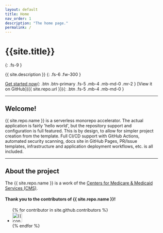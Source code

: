 ```yaml
---
layout: default
title: Home
nav_order: 1
description: "The home page."
permalink: /
---
```


# {{site.title}}
{: .fs-9 }

{{ site.description }}
{: .fs-6 .fw-300 }

[Get started now](#getting-started){: .btn .btn-primary .fs-5 .mb-4 .mb-md-0 .mr-2 } [View it on GitHub]({{ site.repo.url }}){: .btn .fs-5 .mb-4 .mb-md-0 }

---

## Welcome!

{{ site.repo.name }} is a serverless monorepo accelerator. The actual application is fairly 'hello world', but the repository support and configuration is full featured. This is by design, to allow for simpler project creation from the template. Full CI/CD support with GitHub Actions, automated security scanning, docs site in GitHub Pages, PR/Issue templates, infrastructure and application deployment workflows, etc. is all included.

---

## About the project

The {{ site.repo.name }} is a work of the [Centers for Medicare & Medicaid Services (CMS)](https://www.cms.gov/).


#### Thank you to the contributors of {{ site.repo.name }}!

<ul class="list-style-none">
{% for contributor in site.github.contributors %}
  <li class="d-inline-block mr-1">
     <a href="{{ contributor.html_url }}"><img src="{{ contributor.avatar_url }}" width="32" height="32" alt="{{ contributor.login }}"/></a>
  </li>
{% endfor %}
</ul>

